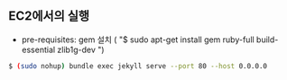 ## EC2에서의 실행

- pre-requisites: gem 설치 ( "$ sudo apt-get install gem ruby-full build-essential zlib1g-dev ")

```bash
$ (sudo nohup) bundle exec jekyll serve --port 80 --host 0.0.0.0
```
